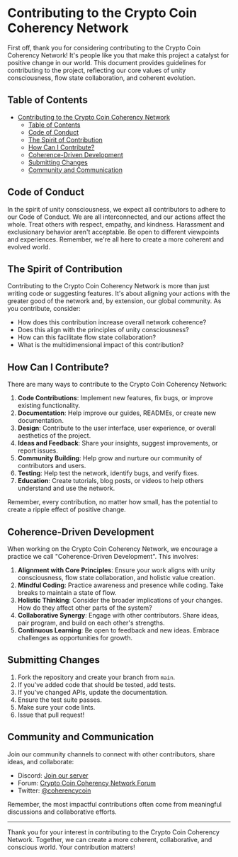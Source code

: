 # Contributing to the Crypto Coin Coherency Network

First off, thank you for considering contributing to the Crypto Coin Coherency Network! It's people like you that make this project a catalyst for positive change in our world. This document provides guidelines for contributing to the project, reflecting our core values of unity consciousness, flow state collaboration, and coherent evolution.

## Table of Contents

- [Contributing to the Crypto Coin Coherency Network](#contributing-to-the-crypto-coin-coherency-network)
  - [Table of Contents](#table-of-contents)
  - [Code of Conduct](#code-of-conduct)
  - [The Spirit of Contribution](#the-spirit-of-contribution)
  - [How Can I Contribute?](#how-can-i-contribute)
  - [Coherence-Driven Development](#coherence-driven-development)
  - [Submitting Changes](#submitting-changes)
  - [Community and Communication](#community-and-communication)

## Code of Conduct

In the spirit of unity consciousness, we expect all contributors to adhere to our Code of Conduct. We are all interconnected, and our actions affect the whole. Treat others with respect, empathy, and kindness. Harassment and exclusionary behavior aren't acceptable. Be open to different viewpoints and experiences. Remember, we're all here to create a more coherent and evolved world.

## The Spirit of Contribution

Contributing to the Crypto Coin Coherency Network is more than just writing code or suggesting features. It's about aligning your actions with the greater good of the network and, by extension, our global community. As you contribute, consider:

- How does this contribution increase overall network coherence?
- Does this align with the principles of unity consciousness?
- How can this facilitate flow state collaboration?
- What is the multidimensional impact of this contribution?

## How Can I Contribute?

There are many ways to contribute to the Crypto Coin Coherency Network:

1. **Code Contributions**: Implement new features, fix bugs, or improve existing functionality.
2. **Documentation**: Help improve our guides, READMEs, or create new documentation.
3. **Design**: Contribute to the user interface, user experience, or overall aesthetics of the project.
4. **Ideas and Feedback**: Share your insights, suggest improvements, or report issues.
5. **Community Building**: Help grow and nurture our community of contributors and users.
6. **Testing**: Help test the network, identify bugs, and verify fixes.
7. **Education**: Create tutorials, blog posts, or videos to help others understand and use the network.

Remember, every contribution, no matter how small, has the potential to create a ripple effect of positive change.

## Coherence-Driven Development

When working on the Crypto Coin Coherency Network, we encourage a practice we call "Coherence-Driven Development". This involves:

1. **Alignment with Core Principles**: Ensure your work aligns with unity consciousness, flow state collaboration, and holistic value creation.
2. **Mindful Coding**: Practice awareness and presence while coding. Take breaks to maintain a state of flow.
3. **Holistic Thinking**: Consider the broader implications of your changes. How do they affect other parts of the system?
4. **Collaborative Synergy**: Engage with other contributors. Share ideas, pair program, and build on each other's strengths.
5. **Continuous Learning**: Be open to feedback and new ideas. Embrace challenges as opportunities for growth.

## Submitting Changes

1. Fork the repository and create your branch from `main`.
2. If you've added code that should be tested, add tests.
3. If you've changed APIs, update the documentation.
4. Ensure the test suite passes.
5. Make sure your code lints.
6. Issue that pull request!

## Community and Communication

Join our community channels to connect with other contributors, share ideas, and collaborate:

- Discord: [Join our server](https://discord.gg/coherencycoin)
- Forum: [Crypto Coin Coherency Network Forum](https://forum.coherencycoin.com)
- Twitter: [@coherencycoin](https://twitter.com/coherencycoin)

Remember, the most impactful contributions often come from meaningful discussions and collaborative efforts.

---

Thank you for your interest in contributing to the Crypto Coin Coherency Network. Together, we can create a more coherent, collaborative, and conscious world. Your contribution matters!
